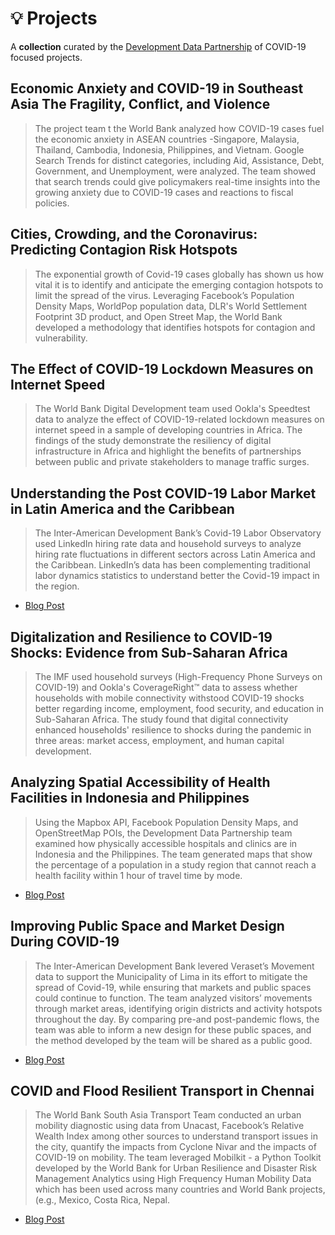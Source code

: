 # 💡 Projects

A **collection** curated by the [Development Data Partnership](https://datapartnership.org) of COVID-19 focused projects.

## Economic Anxiety and COVID-19 in Southeast Asia The Fragility, Conflict, and Violence

> The project team t the World Bank analyzed how COVID-19 cases fuel the economic
anxiety in ASEAN countries -Singapore, Malaysia, Thailand, Cambodia, Indonesia,
Philippines, and Vietnam. Google Search Trends for distinct categories, including
Aid, Assistance, Debt, Government, and Unemployment, were analyzed. The team
showed that search trends could give policymakers real-time insights into the
growing anxiety due to COVID-19 cases and reactions to fiscal policies.

## Cities, Crowding, and the Coronavirus: Predicting Contagion Risk Hotspots

> The exponential growth of Covid-19 cases globally has shown us how vital it is to
identify and anticipate the emerging contagion hotspots to limit the spread of the
virus. Leveraging Facebook’s Population Density Maps, WorldPop population data,
DLR's World Settlement Footprint 3D product, and Open Street Map, the World Bank
developed a methodology that identifies hotspots for contagion and vulnerability.

## The Effect of COVID-19 Lockdown Measures on Internet Speed

> The World Bank Digital Development team used Ookla's Speedtest data to analyze the effect of
COVID-19-related lockdown measures on internet speed in a sample of developing
countries in Africa. The findings of the study demonstrate the resiliency of digital
infrastructure in Africa and highlight the benefits of partnerships between public
and private stakeholders to manage traffic surges.

## Understanding the Post COVID-19 Labor Market in Latin America and the Caribbean

> The Inter-American Development Bank’s Covid-19 Labor Observatory
used LinkedIn hiring rate data and household surveys to analyze hiring rate
fluctuations in different sectors across Latin America and the Caribbean. LinkedIn’s
data has been complementing traditional labor dynamics statistics to understand
better the Covid-19 impact in the region.

- [Blog Post](https://datapartnership.org/updates/covid_19_labor_markets_observatory)

## Digitalization and Resilience to COVID-19 Shocks: Evidence from Sub-Saharan Africa

> The IMF used household surveys (High-Frequency Phone Surveys on COVID-19)
and Ookla's CoverageRight™ data to assess whether households with mobile
connectivity withstood COVID-19 shocks better regarding income, employment,
food security, and education in Sub-Saharan Africa. The study found that digital
connectivity enhanced households' resilience to shocks during the pandemic in
three areas: market access, employment, and human capital development.

## Analyzing Spatial Accessibility of Health Facilities in Indonesia and Philippines

> Using the Mapbox API, Facebook Population Density Maps, and OpenStreetMap POIs,
the Development Data Partnership team examined how physically accessible
hospitals and clinics are in Indonesia and the Philippines. The team generated maps
that show the percentage of a population in a study region that cannot reach a
health facility within 1 hour of travel time by mode.

- [Blog Post](https://datapartnership.org/planning-for-equitable-access-to-health-infrastructure)

## Improving Public Space and Market Design During COVID-19

> The Inter-American Development Bank levered Veraset’s Movement data to support
the Municipality of Lima in its effort to mitigate the spread of Covid-19, while
ensuring that markets and public spaces could continue to function. The team
analyzed visitors’ movements through market areas, identifying origin districts and
activity hotspots throughout the day. By comparing pre-and post-pandemic flows,
the team was able to inform a new design for these public spaces, and the method
developed by the team will be shared as a public good.

- [Blog Post](https://datapartnership.org/updates/improving-public-space-and-market-design-during-covid-19)

## COVID and Flood Resilient Transport in Chennai

> The World Bank South Asia Transport Team conducted an urban mobility diagnostic
using data from Unacast, Facebook’s Relative Wealth Index among other sources to
understand transport issues in the city, quantify the impacts from Cyclone Nivar and
the impacts of COVID-19 on mobility. The team leveraged Mobilkit - a Python Toolkit
developed by the World Bank for Urban Resilience and Disaster Risk Management
Analytics using High Frequency Human Mobility Data which has been used across
many countries and World Bank projects, (e.g., Mexico, Costa Rica, Nepal.

- [Blog Post](https://mobilkit.readthedocs.io)
